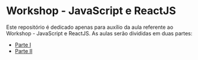 # Workshop - JavaScript e ReactJS
Este repositório é dedicado apenas para auxílio da aula referente ao Workshop - JavaScript e ReactJS. As aulas serão divididas em duas partes:

* [Parte I][1]
* [Parte II][2]

[1]: /parte%201/README.md
[2]: /parte%202/README.md